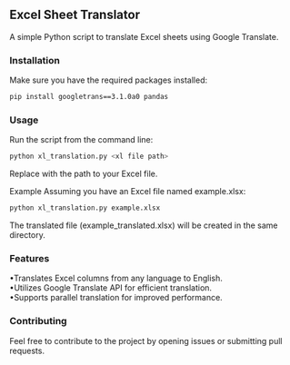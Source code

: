 ## Excel Sheet Translator

A simple Python script to translate Excel sheets using Google Translate.

### Installation

Make sure you have the required packages installed:

```bash
pip install googletrans==3.1.0a0 pandas
```

### Usage  
Run the script from the command line:

```bash
python xl_translation.py <xl file path>
```
Replace <xl file path> with the path to your Excel file.

Example
Assuming you have an Excel file named example.xlsx:

```bash
python xl_translation.py example.xlsx
```
The translated file (example_translated.xlsx) will be created in the same directory.

### Features 
•Translates Excel columns from any language to English. <br>
•Utilizes Google Translate API for efficient translation. <br>
•Supports parallel translation for improved performance. <br>

### Contributing
Feel free to contribute to the project by opening issues or submitting pull requests.
